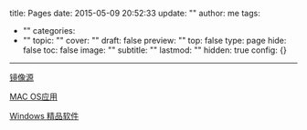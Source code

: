 title: Pages
date: 2015-05-09 20:52:33
update: ""
author: me
tags:
- ""
categories:
- ""
topic: ""
cover: ""
draft: false
preview: ""
top: false
type: page
hide: false
toc: false
image: ""
subtitle: ""
lastmod: ""
hidden: true
config: {}


---



[镜像源](/mirror-accelerated-source-collection)

[MAC OS应用](/osx-app)

[Windows 精品软件](/software-windows)
